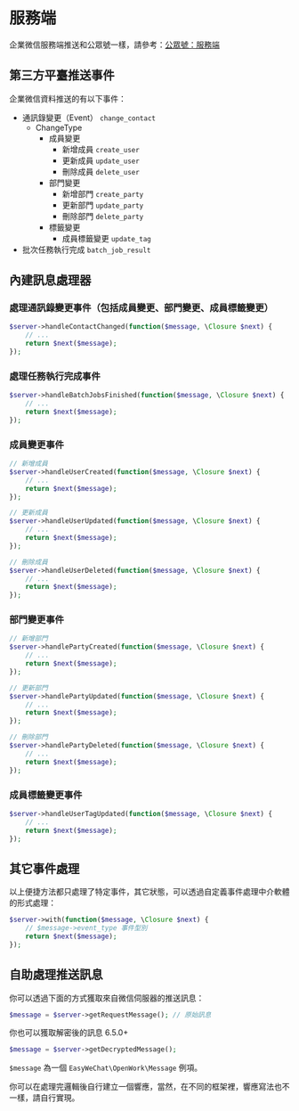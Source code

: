 # 服務端

企業微信服務端推送和公眾號一樣，請參考：[公眾號：服務端](../official-account/server.md)

## 第三方平臺推送事件

企業微信資料推送的有以下事件：

- 通訊錄變更（Event） `change_contact`
  - ChangeType
    - 成員變更
      - 新增成員 `create_user`
      - 更新成員 `update_user`
      - 刪除成員 `delete_user`
    - 部門變更
      - 新增部門 `create_party`
      - 更新部門 `update_party`
      - 刪除部門 `delete_party`
    - 標籤變更
      - 成員標籤變更 `update_tag`
- 批次任務執行完成 `batch_job_result`

## 內建訊息處理器

### 處理通訊錄變更事件（包括成員變更、部門變更、成員標籤變更）

```php
$server->handleContactChanged(function($message, \Closure $next) {
    // ...
    return $next($message);
});
```

### 處理任務執行完成事件

```php
$server->handleBatchJobsFinished(function($message, \Closure $next) {
    // ...
    return $next($message);
});
```

### 成員變更事件

```php
// 新增成員
$server->handleUserCreated(function($message, \Closure $next) {
    // ...
    return $next($message);
});

// 更新成員
$server->handleUserUpdated(function($message, \Closure $next) {
    // ...
    return $next($message);
});

// 刪除成員
$server->handleUserDeleted(function($message, \Closure $next) {
    // ...
    return $next($message);
});
```

### 部門變更事件

```php
// 新增部門
$server->handlePartyCreated(function($message, \Closure $next) {
    // ...
    return $next($message);
});

// 更新部門
$server->handlePartyUpdated(function($message, \Closure $next) {
    // ...
    return $next($message);
});

// 刪除部門
$server->handlePartyDeleted(function($message, \Closure $next) {
    // ...
    return $next($message);
});
```

### 成員標籤變更事件

```php
$server->handleUserTagUpdated(function($message, \Closure $next) {
    // ...
    return $next($message);
});
```

## 其它事件處理

以上便捷方法都只處理了特定事件，其它狀態，可以透過自定義事件處理中介軟體的形式處理：

```php
$server->with(function($message, \Closure $next) {
    // $message->event_type 事件型別
    return $next($message);
});
```

## 自助處理推送訊息

你可以透過下面的方式獲取來自微信伺服器的推送訊息：

```php
$message = $server->getRequestMessage(); // 原始訊息
```

你也可以獲取解密後的訊息 <version-tag>6.5.0+</version-tag>

```php
$message = $server->getDecryptedMessage();
```

`$message` 為一個 `EasyWeChat\OpenWork\Message` 例項。

你可以在處理完邏輯後自行建立一個響應，當然，在不同的框架裡，響應寫法也不一樣，請自行實現。
